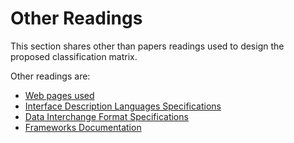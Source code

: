 # Other Readings

This section shares other than papers readings used to design the proposed classification matrix.

Other readings are:

* [Web pages used](./web-pages.md)
* [Interface Description Languages Specifications](./idl-specs.md)
* [Data Interchange Format Specifications](./dif-specs.md)
* [Frameworks Documentation](./frameworks-doc.md)
